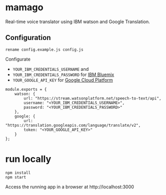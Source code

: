 # mamago

Real-time voice translator using IBM watson and Google Translation.

## Configuration

```
rename config.example.js config.js
```

Configurate 
* `YOUR_IBM_CREDENTIALS_USERNAME` and 
* `YOUR_IBM_CREDENTIALS_PASSWORD` for [IBM Bluemix](https://www.ibm.com/cloud-computing/bluemix/)
* `YOUR_GOOGLE_API_KEY` for [Google Cloud Platform](https://cloud.google.com/)

```
module.exports = {
	watson: {
		url: "https://stream.watsonplatform.net/speech-to-text/api",
		username: "<YOUR_IBM_CREDENTIALS_USERNAME>",
		password: "<YOUR_IBM_CREDENTIALS_PASSWORD>"
	},
	google: {
		url: "https://translation.googleapis.com/language/translate/v2",
		token: "<YOUR_GOOGLE_API_KEY>"
	}
};
```

# run locally
```
npm install
npm start
````

Access the running app in a browser at http://localhost:3000